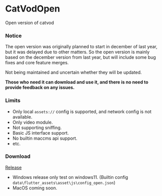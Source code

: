 # CatVodOpen
Open version of catvod

### **Notice**

The open version was originally planned to start in december of last year, but it was delayed due to other matters. So the open version is mainly based on the december version from last year, but will include some bug fixes and core feature merges.

Not being maintained and uncertain whether they will be updated.

**Those who need it can download and use it, and there is no need to provide feedback on any issues.**

### **Limits**

- Only local `assets://` config is supported, and network config is not available. 
- Only video module.
- Not supporting sniffing.
- Basic JS interface support.
- No builtin maccms api support.
- etc.

### **Download**
[Release](https://github.com/catvod/CatVodOpen/releases)

- Windows release only test on windows11. (Builtin config `data\flutter_assets\asset\js\config_open.json`)
- MacOS coming soon.
